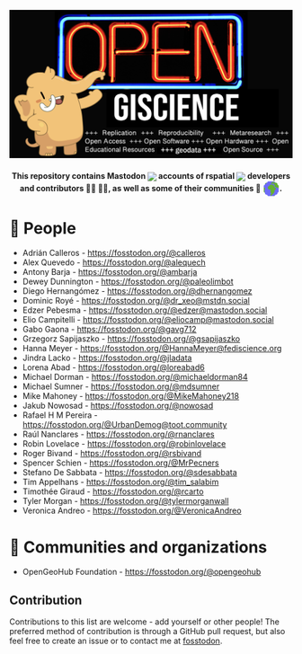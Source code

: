 ![](./geomastadon.png)

<h4 align="center">This repository contains Mastodon <img src="https://emojipedia-us.s3.dualstack.us-west-1.amazonaws.com/thumbs/240/microsoft/319/mammoth_1f9a3.png" align="center" width="25px"/> accounts of rspatial <img src="https://avatars.githubusercontent.com/u/25086656?s=200&v=4" align="center" width="25px"/> developers and contributors 👩‍💻 👨‍💻, as well as some of their communities 📣 <img src="https://raw.githubusercontent.com/ambarja/Workshop-MasterGIS2021/gh-pages/img/globe.gif" align="center" width="30px"/>.</h4>


# 🔵 People

- Adrián Calleros - https://fosstodon.org/@calleros
- Alex Quevedo - https://fosstodon.org/@alequech
- Antony Barja - https://fosstodon.org/@ambarja
- Dewey Dunnington - https://fosstodon.org/@paleolimbot
- Diego Hernangómez - https://fosstodon.org/@dhernangomez
- Dominic Royé - https://fosstodon.org/@dr_xeo@mstdn.social
- Edzer Pebesma - https://fosstodon.org/@edzer@mastodon.social
- Elio Campitelli - https://fosstodon.org/@eliocamp@mastodon.social
- Gabo Gaona - https://fosstodon.org/@gavg712
- Grzegorz Sapijaszko - https://fosstodon.org/@gsapijaszko
- Hanna Meyer - https://fosstodon.org/@HannaMeyer@fediscience.org
- Jindra Lacko - https://fosstodon.org/@jladata
- Lorena Abad - https://fosstodon.org/@loreabad6
- Michael Dorman - https://fosstodon.org/@michaeldorman84
- Michael Sumner - https://fosstodon.org/@mdsumner
- Mike Mahoney - https://fosstodon.org/@MikeMahoney218
- Jakub Nowosad - https://fosstodon.org/@nowosad
- Rafael H M Pereira - https://fosstodon.org/@UrbanDemog@toot.community
- Raúl Nanclares - https://fosstodon.org/@rnanclares
- Robin Lovelace - https://fosstodon.org/@robinlovelace
- Roger Bivand - https://fosstodon.org/@rsbivand
- Spencer Schien - https://fosstodon.org/@MrPecners
- Stefano De Sabbata - https://fosstodon.org/@sdesabbata
- Tim Appelhans - https://fosstodon.org/@tim_salabim
- Timothée Giraud - https://fosstodon.org/@rcarto
- Tyler Morgan - https://fosstodon.org/@tylermorganwall
- Veronica Andreo - https://fosstodon.org/@VeronicaAndreo

# 🔵 Communities and organizations

- OpenGeoHub Foundation - https://fosstodon.org/@opengeohub

## Contribution

Contributions to this list are welcome - add yourself or other people!
The preferred method of contribution is through a GitHub pull request, but also feel free to create an issue or to contact me at [fosstodon](https://fosstodon.org/@nowosad).
